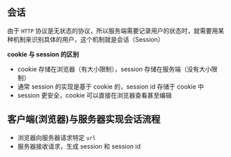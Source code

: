 ## 会话

由于 `HTTP` 协议是无状态的协议，所以服务端需要记录用户的状态时，就需要用某种机制来识别具体的用户，这个机制就是会话（Session）

**cookie 与 session 的区别**
- cookie 存储在浏览器（有大小限制），session 存储在服务端（没有大小限制）
- 通常 session 的实现是基于 cookie 的，session id 存储于 cookie 中
- session 更安全，cookie 可以直接在浏览器查看甚至编辑

## 客户端(浏览器)与服务器实现会话流程
- 浏览器向服务器请求特定 `url`
- 服务器接收请求，生成 session 和 session id
